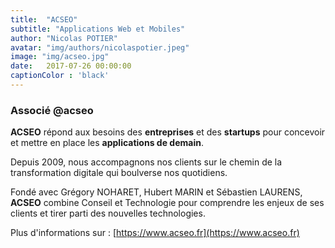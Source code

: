 ```yaml
---
title:  "ACSEO"
subtitle: "Applications Web et Mobiles"
author: "Nicolas POTIER"
avatar: "img/authors/nicolaspotier.jpeg"
image: "img/acseo.jpg"
date:   2017-07-26 00:00:00
captionColor : 'black'
---
```


### Associé @acseo

**ACSEO** répond aux besoins des **entreprises** et des **startups** pour
concevoir et mettre en place les **applications de demain**.

Depuis 2009, nous accompagnons nos clients sur le chemin de la transformation
digitale qui boulverse nos quotidiens.

Fondé avec Grégory NOHARET, Hubert MARIN et Sébastien LAURENS,
**ACSEO** combine Conseil et Technologie pour comprendre les enjeux de
ses clients et tirer parti des nouvelles technologies.

Plus d'informations sur : [https://www.acseo.fr](https://www.acseo.fr)
